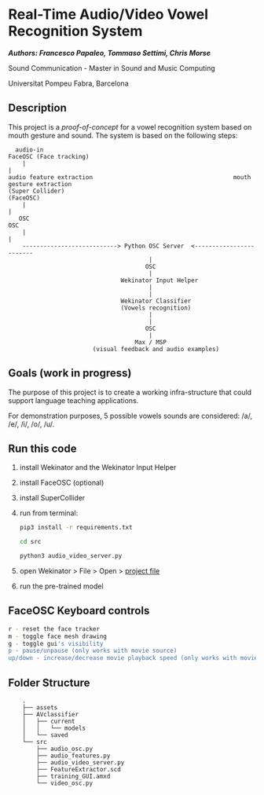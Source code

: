 # Real-Time Audio/Video Vowel Recognition System

***Authors: Francesco Papaleo, Tommaso Settimi, Chris Morse***

Sound Communication - Master in Sound and Music Computing

Universitat Pompeu Fabra, Barcelona

## Description

This project is a *proof-of-concept* for a vowel recognition system based on mouth gesture and sound.
The system is based on the following steps:

```tree
  audio-in                                                        FaceOSC (Face tracking)
    |                                                                       |
audio feature extraction                                        mouth gesture extraction 
(Super Collider)                                                        (FaceOSC)
    |                                                                       |
   OSC                                                                     OSC
    |                                                                       |                                           
    ---------------------------> Python OSC Server  <------------------------
                                        |
                                       OSC
                                        |
                                Wekinator Input Helper
                                        |
                                        |
                                Wekinator Classifier
                                (Vowels recognition)
                                        |
                                        |
                                       OSC
                                        |
                                    Max / MSP
                        (visual feedback and audio examples)
```

## Goals (work in progress)

The purpose of this project is to create a working infra-structure that could support language teaching applications.

For demonstration purposes, 5 possible vowels sounds are considered: /a/, /e/, /i/, /o/, /u/.

## Run this code

1. install Wekinator and the Wekinator Input Helper

1. install FaceOSC (optional)

1. install SuperCollider

1. run from terminal:

    ```bash
    pip3 install -r requirements.txt

    cd src

    python3 audio_video_server.py
    ```

1. open Wekinator > File > Open > [project file](./DemoClassifier/)

1. run the pre-trained model

## FaceOSC Keyboard controls

```bash
r - reset the face tracker
m - toggle face mesh drawing
g - toggle gui's visibility
p - pause/unpause (only works with movie source)
up/down - increase/decrease movie playback speed (only works with movie source)
```

## Folder Structure

```tree
    .
    ├── assets
    ├── AVclassifier
    │   ├── current
    │   │   └── models
    │   └── saved
    └── src
        ├── audio_osc.py
        ├── audio_features.py
        ├── audio_video_server.py
        ├── FeatureExtractor.scd
        ├── training_GUI.amxd
        └── video_osc.py
```
